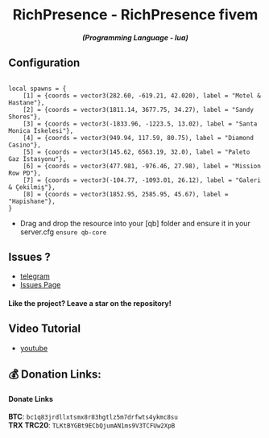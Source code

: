 <h1 align="center">RichPresence - RichPresence fivem </h1>
<em><h5 align="center">(Programming Language - lua)</h5></em>

## Configuration
```

local spawns = {
    [1] = {coords = vector3(282.60, -619.21, 42.020), label = "Motel & Hastane"},
	[2] = {coords = vector3(1811.14, 3677.75, 34.27), label = "Sandy Shores"},
    [3] = {coords = vector3(-1833.96, -1223.5, 13.02), label = "Santa Monica İskelesi"},
    [4] = {coords = vector3(949.94, 117.59, 80.75), label = "Diamond Casino"},
    [5] = {coords = vector3(145.62, 6563.19, 32.0), label = "Paleto Gaz İstasyonu"},
    [6] = {coords = vector3(477.981, -976.46, 27.98), label = "Mission Row PD"},
	[7] = {coords = vector3(-104.77, -1093.01, 26.12), label = "Galeri & Çekilmiş"},
	[8] = {coords = vector3(1852.95, 2585.95, 45.67), label = "Hapishane"},
}

```

* Drag and drop the resource into your [qb] folder and ensure it in your server.cfg `ensure qb-core`

## Issues ? 
 * [telegram](https://t.me/ATLAS_TEAMM)
 * [Issues Page](https://github.com/EBLISYALME/qb-spawnselector/issues)
#### Like the project? Leave a star on the repository!

## Video Tutorial
* [youtube](https://www.youtube.com/channel/UCXfAdwGy2uE7qpXOpNENa1g)

## 💰 Donation Links:
#### Donate Links

<b>BTC</b>: <code>bc1q83jrdllxtsmx8r83hgtlz5m7drfwts4ykmc8su</code></br>
<b>TRX TRC20</b>: <code>TLKtBYGBt9ECbQjumAN1ms9V3TCFUw2XpB</code></br></br>
